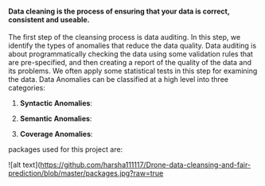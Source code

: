 #### Data cleaning is the process of ensuring that your data is correct, consistent and useable.

The first step of the cleansing process is data auditing. In this step, we identify the types of anomalies that reduce the data quality.  Data auditing is about programmatically checking the data using some validation rules that are pre-specified, and then creating a report of the quality of the data and its problems. We often apply some statistical tests in this step for examining the data.
Data Anomalies can be classified at a high level into three categories:

1. **Syntactic Anomalies**: 

2. **Semantic Anomalies**: 

3. **Coverage Anomalies**:

packages used for this project are:

![alt text](https://github.com/harsha111117/Drone-data-cleansing-and-fair-prediction/blob/master/packages.jpg?raw=true

